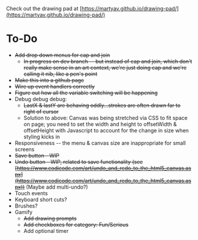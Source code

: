 Check out the drawing pad at [https://martyav.github.io/drawing-pad/](https://martyav.github.io/drawing-pad/)

# To-Do

* ~~Add drop down menus for cap and join~~
    * ~~In progress on dev branch -- but instead of cap and join, which don't really make sense in an art context, we're just doing cap and we're calling it nib, like a pen's point~~
* ~~Make this into a github page~~
* ~~Wire up event handlers correctly~~
* ~~Figure out how all the variable switching will be happening~~
* Debug debug debug:
    * ~~LastX & lastY are behaving oddly...strokes are often drawn far to right of cursor~~
    * Solution to above: Canvas was being stretched via CSS to fit space on page; you need to set the width and height to offsetWidth & offsetHeight with Javascript to account for the change in size when styling kicks in
 * Responsiveness -- the menu & canvas size are inappropriate for small screens
 * ~~Save button - WIP~~
 * ~~Undo button - WIP, related to save functionality (see [https://www.codicode.com/art/undo_and_redo_to_the_html5_canvas.aspx](https://www.codicode.com/art/undo_and_redo_to_the_html5_canvas.aspx))~~ (Maybe add multi-undo?)
 * Touch events
 * Keyboard short cuts?
 * Brushes?
 * Gamify
     * ~~Add drawing prompts~~
     * ~~Add checkboxes for category: Fun/Serious~~
     * Add optional timer
